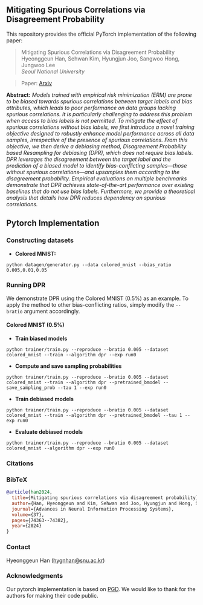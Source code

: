 ##  Mitigating Spurious Correlations via Disagreement Probability
This repository provides the official PyTorch implementation of the following paper:
> Mitigating Spurious Correlations via Disagreement Probability<br>
> Hyeonggeun Han, Sehwan Kim, Hyungjun Joo, Sangwoo Hong, Jungwoo Lee<br>
> *Seoul National University*<br>
>  

> Paper: [Arxiv](https://arxiv.org/abs/2411.01757) <br>

**Abstract:** 
*Models trained with empirical risk minimization (ERM) are prone to be biased towards spurious correlations between target labels and bias attributes, which leads to poor performance on data groups lacking spurious correlations. It is particularly challenging to address this problem when access to bias labels is not permitted. To mitigate the effect of spurious correlations without bias labels, we first introduce a
novel training objective designed to robustly enhance model performance across all data samples, irrespective of the presence of spurious correlations. From this objective, we then derive a debiasing method, Disagreement Probability based Resampling for debiasing (DPR), which does not require bias labels. DPR leverages the disagreement between the target label and the prediction of a biased model to identify bias-conflicting samples—those without spurious correlations—and upsamples them according to the disagreement probability. Empirical evaluations on multiple benchmarks demonstrate that DPR achieves state-of-the-art performance over existing baselines that do not use bias labels. Furthermore, we provide a theoretical analysis that details how DPR reduces dependency on spurious correlations.*<br>

## Pytorch Implementation

### Constructing datasets
- **Colored MNIST:** 
```
python datagen/generator.py --data colored_mnist --bias_ratio 0.005,0.01,0.05
```

### Running DPR
We demonstrate DPR using the Colored MNIST (0.5%) as an example. To apply the method to other bias-conflicting ratios, simply modify the ```--bratio``` argument accordingly.

#### Colored MNIST (0.5%)
- **Train biased models**
```
python trainer/train.py --reproduce --bratio 0.005 --dataset colored_mnist --train --algorithm dpr --exp run0
```
- **Compute and save sampling probabilities**
```
python trainer/train.py --reproduce --bratio 0.005 --dataset colored_mnist --train --algorithm dpr --pretrained_bmodel --save_sampling_prob --tau 1 --exp run0
```
- **Train debiased models**
```
python trainer/train.py --reproduce --bratio 0.005 --dataset colored_mnist --train --algorithm dpr --pretrained_bmodel --tau 1 --exp run0
```

- **Evaluate debiased models**
```
python trainer/train.py --reproduce --bratio 0.005 --dataset colored_mnist --algorithm dpr --exp run0
```

### Citations

### BibTeX
```bibtex
@article{han2024,
  title={Mitigating spurious correlations via disagreement probability},
  author={Han, Hyeonggeun and Kim, Sehwan and Joo, Hyungjun and Hong, Sangwoo and Lee, Jungwoo},
  journal={Advances in Neural Information Processing Systems},
  volume={37},
  pages={74363--74382},
  year={2024}
}
```

### Contact
Hyeonggeun Han (hygnhan@snu.ac.kr)

### Acknowledgments
Our pytorch implementation is based on [PGD](https://github.com/sumyeongahn/PGD/tree/main).
We would like to thank for the authors for making their code public.
